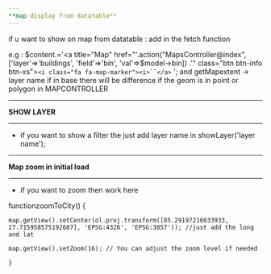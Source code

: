 ```yaml
---
**map display from datatable**
---
```

if u want to show on map from datatable : add in the fetch function

e.g :  $content.='<a title="Map" href="'.action("MapsController@index", ['layer'=>'buildings', 'field'=>'bin', 'val'=>$model->bin]) .'" class="btn btn-info btn-xs">`<i class="fa fa-map-marker"><i>``</a>` ';
  and getMapextent -> layer name if in base there will be difference if the geom is in point or polygon in MAPCONTROLLER

---

**SHOW LAYER**

---

- if you want to show a filter the just add layer name in showLayer('layer name');

---

**Map zoom in initial load**

---

- if you want to zoom then work here

 functionzoomToCity() {

    map.getView().setCenter(ol.proj.transform([85.29197216033933, 27.715958575192687], 'EPSG:4326', 'EPSG:3857')); //just add the long and lat

    map.getView().setZoom(16); // You can adjust the zoom level if needed

    }
